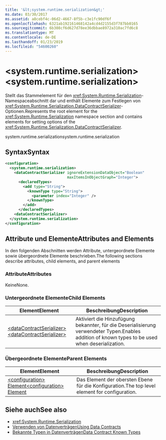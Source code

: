 ```yaml
---
title: '&lt;system.runtime.serialization&gt;'
ms.date: 03/30/2017
ms.assetid: a8cebf4c-06d2-4667-8f5b-c3e1fc90df6f
ms.openlocfilehash: 6321ab192161468142a4cd4d2155d3f787bb0165
ms.sourcegitcommit: 6b308cf6d627d78ee36dbbae8972a310ac7fd6c8
ms.translationtype: MT
ms.contentlocale: de-DE
ms.lasthandoff: 01/23/2019
ms.locfileid: "54600260"
---
```

# <a name="ltsystemruntimeserializationgt"></a><span data-ttu-id="21a60-102">&lt;system.runtime.serialization&gt;</span><span class="sxs-lookup"><span data-stu-id="21a60-102">&lt;system.runtime.serialization&gt;</span></span>
<span data-ttu-id="21a60-103">Stellt das Stammelement für den <xref:System.Runtime.Serialization>-Namespaceabschnitt dar und enthält Elemente zum Festlegen von <xref:System.Runtime.Serialization.DataContractSerializer>-Optionen.</span><span class="sxs-lookup"><span data-stu-id="21a60-103">Represents the root element for the <xref:System.Runtime.Serialization> namespace section and contains elements for setting options of the <xref:System.Runtime.Serialization.DataContractSerializer>.</span></span>  
  
 <span data-ttu-id="21a60-104">system.runtime.serialization</span><span class="sxs-lookup"><span data-stu-id="21a60-104">system.runtime.serialization</span></span>  
  
## <a name="syntax"></a><span data-ttu-id="21a60-105">Syntax</span><span class="sxs-lookup"><span data-stu-id="21a60-105">Syntax</span></span>  
  
```xml  
<configuration>
  <system.runtime.serialization>
    <dataContractSerializer ignoreExtensionDataObject="Boolean"
                            maxItemsInObjectGraph="Integer">
      <declaredTypes>
        <add type="String">
          <knownType type="String">
            <parameter index="Integer" />
          </knownType>
        </add>
      </declaredTypes>
    <dataContractSerializer>
  </system.runtime.serialization>
</configuration>
```  
  
## <a name="attributes-and-elements"></a><span data-ttu-id="21a60-106">Attribute und Elemente</span><span class="sxs-lookup"><span data-stu-id="21a60-106">Attributes and Elements</span></span>  
 <span data-ttu-id="21a60-107">In den folgenden Abschnitten werden Attribute, untergeordnete Elemente sowie übergeordnete Elemente beschrieben.</span><span class="sxs-lookup"><span data-stu-id="21a60-107">The following sections describe attributes, child elements, and parent elements</span></span>  
  
### <a name="attributes"></a><span data-ttu-id="21a60-108">Attribute</span><span class="sxs-lookup"><span data-stu-id="21a60-108">Attributes</span></span>  
 <span data-ttu-id="21a60-109">Keine</span><span class="sxs-lookup"><span data-stu-id="21a60-109">None.</span></span>  
  
### <a name="child-elements"></a><span data-ttu-id="21a60-110">Untergeordnete Elemente</span><span class="sxs-lookup"><span data-stu-id="21a60-110">Child Elements</span></span>  
  
|<span data-ttu-id="21a60-111">Element</span><span class="sxs-lookup"><span data-stu-id="21a60-111">Element</span></span>|<span data-ttu-id="21a60-112">Beschreibung</span><span class="sxs-lookup"><span data-stu-id="21a60-112">Description</span></span>|  
|-------------|-----------------|  
|[<span data-ttu-id="21a60-113">\<dataContractSerializer></span><span class="sxs-lookup"><span data-stu-id="21a60-113">\<dataContractSerializer></span></span>](../../../../../docs/framework/configure-apps/file-schema/wcf/datacontractserializer-of-system-runtime-serialization.md)|<span data-ttu-id="21a60-114">Aktiviert die Hinzufügung bekannter, für die Deserialisierung verwendeter Typen.</span><span class="sxs-lookup"><span data-stu-id="21a60-114">Enables addition of known types to be used when deserialization.</span></span>|  
  
### <a name="parent-elements"></a><span data-ttu-id="21a60-115">Übergeordnete Elemente</span><span class="sxs-lookup"><span data-stu-id="21a60-115">Parent Elements</span></span>  
  
|<span data-ttu-id="21a60-116">Element</span><span class="sxs-lookup"><span data-stu-id="21a60-116">Element</span></span>|<span data-ttu-id="21a60-117">Beschreibung</span><span class="sxs-lookup"><span data-stu-id="21a60-117">Description</span></span>|  
|-------------|-----------------|  
|[<span data-ttu-id="21a60-118">\<configuration> Element</span><span class="sxs-lookup"><span data-stu-id="21a60-118">\<configuration> Element</span></span>](../../../../../docs/framework/configure-apps/file-schema/configuration-element.md)|<span data-ttu-id="21a60-119">Das Element der obersten Ebene für die Konfiguration.</span><span class="sxs-lookup"><span data-stu-id="21a60-119">The top level element for configuration.</span></span>|  
  
## <a name="see-also"></a><span data-ttu-id="21a60-120">Siehe auch</span><span class="sxs-lookup"><span data-stu-id="21a60-120">See also</span></span>
- <xref:System.Runtime.Serialization>
- [<span data-ttu-id="21a60-121">Verwenden von Datenverträgen</span><span class="sxs-lookup"><span data-stu-id="21a60-121">Using Data Contracts</span></span>](../../../../../docs/framework/wcf/feature-details/using-data-contracts.md)
- [<span data-ttu-id="21a60-122">Bekannte Typen in Datenverträgen</span><span class="sxs-lookup"><span data-stu-id="21a60-122">Data Contract Known Types</span></span>](../../../../../docs/framework/wcf/feature-details/data-contract-known-types.md)
